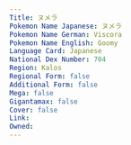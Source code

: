 ```yaml
---
﻿Title: ヌメラ
Pokemon Name Japanese: ヌメラ
Pokemon Name German: Viscora
Pokemon Name English: Goomy
Language Card: Japanese
National Dex Number: 704
Region: Kalos
Regional Form: false
Additional Form: false
Mega: false
Gigantamax: false
Cover: false
Link: 
Owned: 
---
```

